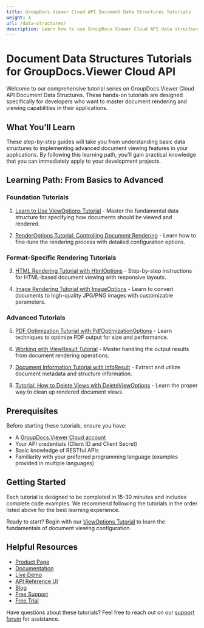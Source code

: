 ```yaml
---
title: GroupDocs.Viewer Cloud API Document Data Structures Tutorials
weight: 4
url: /data-structures/
description: Learn how to use GroupDocs.Viewer Cloud API data structures with these step-by-step tutorials for developers
---
```


# Document Data Structures Tutorials for GroupDocs.Viewer Cloud API

Welcome to our comprehensive tutorial series on GroupDocs.Viewer Cloud API Document Data Structures. These hands-on tutorials are designed specifically for developers who want to master document rendering and viewing capabilities in their applications.

## What You'll Learn

These step-by-step guides will take you from understanding basic data structures to implementing advanced document viewing features in your applications. By following this learning path, you'll gain practical knowledge that you can immediately apply to your development projects.

## Learning Path: From Basics to Advanced

### Foundation Tutorials

1. [Learn to Use ViewOptions Tutorial](/data-structures/view-options/) - Master the fundamental data structure for specifying how documents should be viewed and rendered.

2. [RenderOptions Tutorial: Controlling Document Rendering](/data-structures/render-options/) - Learn how to fine-tune the rendering process with detailed configuration options.

### Format-Specific Rendering Tutorials

3. [HTML Rendering Tutorial with HtmlOptions](/data-structures/html-options/) - Step-by-step instructions for HTML-based document viewing with responsive layouts.

4. [Image Rendering Tutorial with ImageOptions](/data-structures/image-options/) - Learn to convert documents to high-quality JPG/PNG images with customizable parameters.

### Advanced Tutorials

5. [PDF Optimization Tutorial with PdfOptimizationOptions](/data-structures/pdf-optimization-options/) - Learn techniques to optimize PDF output for size and performance.

6. [Working with ViewResult Tutorial](/data-structures/view-result/) - Master handling the output results from document rendering operations.

7. [Document Information Tutorial with InfoResult](/data-structures/info-result/) - Extract and utilize document metadata and structure information.

8. [Tutorial: How to Delete Views with DeleteViewOptions](/data-structures/delete-view-options/) - Learn the proper way to clean up rendered document views.

## Prerequisites

Before starting these tutorials, ensure you have:

- A [GroupDocs.Viewer Cloud account](https://dashboard.groupdocs.cloud)
- Your API credentials (Client ID and Client Secret)
- Basic knowledge of RESTful APIs
- Familiarity with your preferred programming language (examples provided in multiple languages)

## Getting Started

Each tutorial is designed to be completed in 15-30 minutes and includes complete code examples. We recommend following the tutorials in the order listed above for the best learning experience.

Ready to start? Begin with our [ViewOptions Tutorial](/data-structures/view-options/) to learn the fundamentals of document viewing configuration.

## Helpful Resources

- [Product Page](https://products.groupdocs.cloud/viewer/)
- [Documentation](https://docs.groupdocs.cloud/viewer/)
- [Live Demo](https://products.groupdocs.app/viewer/family)
- [API Reference UI](https://reference.groupdocs.cloud/viewer/)
- [Blog](https://blog.groupdocs.cloud/categories/groupdocs.viewer-cloud-product-family/)
- [Free Support](https://forum.groupdocs.cloud/c/viewer/9)
- [Free Trial](https://dashboard.groupdocs.cloud/#/apps)

Have questions about these tutorials? Feel free to reach out on our [support forum](https://forum.groupdocs.cloud/c/viewer/9) for assistance.
